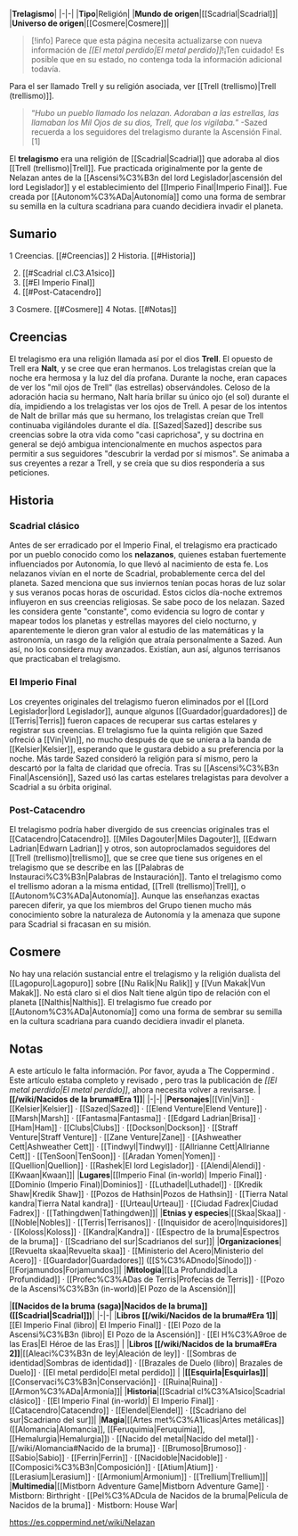 

|**Trelagismo**|
|-|-|
|**Tipo**|Religión|
|**Mundo de origen**|[[Scadrial\|Scadrial]]|
|**Universo de origen**|[[Cosmere\|Cosmere]]|

> [!info] Parece que esta página necesita actualizarse con nueva información de *[[El metal perdido\|El metal perdido]]*!¡Ten cuidado! Es posible que en su estado, no contenga toda la información adicional todavía.

Para el ser llamado Trell y su religión asociada, ver [[Trell (trellismo)\|Trell (trellismo)]].
>“*Hubo un pueblo llamado los nelazan. Adoraban a las estrellas, las llamaban los Mil Ojos de su dios, Trell, que los vigilaba.*”
\-Sazed recuerda a los seguidores del trelagismo durante la Ascensión Final.[1]


El **trelagismo** era una religión de [[Scadrial\|Scadrial]] que adoraba al dios [[Trell (trellismo)\|Trell]]. Fue practicada originalmente por la gente de Nelazan antes de la [[Ascensi%C3%B3n del lord Legislador\|ascensión del lord Legislador]] y el establecimiento del [[Imperio Final\|Imperio Final]].
Fue creada por [[Autonom%C3%ADa\|Autonomía]] como una forma de sembrar su semilla en la cultura scadriana para cuando decidiera invadir el planeta.

## Sumario

1 Creencias. [[#Creencias]] 
2 Historia. [[#Historia]] 

2. [[#Scadrial cl.C3.A1sico]] 
2. [[#El Imperio Final]] 
2. [[#Post-Catacendro]] 


3 Cosmere. [[#Cosmere]] 
4 Notas. [[#Notas]] 


## Creencias
El trelagismo era una religión  llamada así por el dios **Trell**. El opuesto de Trell era **Nalt**, y se cree que eran hermanos. Los trelagistas creían que la noche era hermosa y la luz del día profana. Durante la noche, eran capaces de ver los "mil ojos de Trell" (las estrellas) observándoles. Celoso de la adoración hacia su hermano, Nalt haría brillar su único ojo (el sol) durante el día, impidiendo a los trelagistas ver los ojos de Trell. A pesar de los intentos de Nalt de brillar más que su hermano, los trelagistas creían que Trell continuaba vigilándoles durante el día.
[[Sazed\|Sazed]] describe sus creencias sobre la otra vida como "casi caprichosa", y su doctrina en general se dejó ambigua intencionalmente en muchos aspectos para permitir a sus seguidores "descubrir la verdad por sí mismos". Se animaba a sus creyentes a rezar a Trell, y se creía que su dios respondería a sus peticiones.

## Historia
### Scadrial clásico
Antes de ser erradicado por el Imperio Final, el trelagismo era practicado por un pueblo conocido como los **nelazanos**, quienes estaban fuertemente influenciados por Autonomía, lo que llevó al nacimiento de esta fe. Los nelazanos vivían en el norte de Scadrial, probablemente cerca del  del planeta. Sazed menciona que sus inviernos tenían pocas horas de luz solar y sus veranos pocas horas de oscuridad. Estos ciclos día-noche extremos influyeron en sus creencias religiosas. Se sabe poco de los nelazan. Sazed les considera gente "constante", como evidencia su logro de contar y mapear todos los planetas y estrellas mayores del cielo nocturno, y aparentemente le dieron gran valor al estudio de las matemáticas y la astronomía, un rasgo de la religión que atraía personalmente a Sazed. Aun así, no los considera muy avanzados. Existían, aun así, algunos terrisanos que practicaban el trelagismo.

### El Imperio Final
Los creyentes originales del trelagismo fueron eliminados por el [[Lord Legislador\|lord Legislador]], aunque algunos [[Guardador\|guardadores]] de [[Terris\|Terris]] fueron capaces de recuperar sus cartas estelares y registrar sus creencias. El trelagismo fue la quinta religión que Sazed ofreció a [[Vin\|Vin]], no mucho después de que se uniera a la banda de [[Kelsier\|Kelsier]], esperando que le gustara debido a su preferencia por la noche. Más tarde Sazed consideró la religión para sí mismo, pero la descartó por la falta de claridad que ofrecía. Tras su [[Ascensi%C3%B3n Final\|Ascensión]], Sazed usó las cartas estelares trelagistas para devolver a Scadrial a su órbita original.

### Post-Catacendro
El trelagismo podría haber divergido de sus creencias originales tras el [[Catacendro\|Catacendro]]. [[Miles Dagouter\|Miles Dagouter]], [[Edwarn Ladrian\|Edwarn Ladrian]] y otros, son autoproclamados seguidores del [[Trell (trellismo)\|trellismo]], que se cree que tiene sus orígenes en el trelagismo que se describe en las [[Palabras de Instauraci%C3%B3n\|Palabras de Instauración]].
Tanto el trelagismo como el trellismo adoran a la misma entidad, [[Trell (trellismo)\|Trell]], o [[Autonom%C3%ADa\|Autonomía]]. Aunque las enseñanzas exactas parecen diferir, ya que los miembros del Grupo tienen mucho más conocimiento sobre la naturaleza de Autonomía y la amenaza que supone para Scadrial si fracasan en su misión.

## Cosmere
No hay una relación sustancial entre el trelagismo y la religión dualista del [[Lagopuro\|Lagopuro]] sobre [[Nu Ralik\|Nu Ralik]] y [[Vun Makak\|Vun Makak]]. No está claro si el dios Nalt tiene algún tipo de relación con el planeta [[Nalthis\|Nalthis]].
El trelagismo fue creado por [[Autonom%C3%ADa\|Autonomía]] como una forma de sembrar su semilla en la cultura scadriana para cuando decidiera invadir el planeta.

## Notas

A este artículo le falta información. Por favor, ayuda a The Coppermind .
Este artículo estaba completo y revisado , pero tras la publicación de *[[El metal perdido\|El metal perdido]]*, ahora necesita volver a revisarse.
|**[[/wiki/Nacidos de la bruma#Era 1]]**|
|-|-|
|**Personajes**|[[Vin\|Vin]] · [[Kelsier\|Kelsier]] · [[Sazed\|Sazed]] · [[Elend Venture\|Elend Venture]] · [[Marsh\|Marsh]] · [[Fantasma\|Fantasma]] · [[Edgard Ladrian\|Brisa]] · [[Ham\|Ham]] · [[Clubs\|Clubs]] · [[Dockson\|Dockson]] · [[Straff Venture\|Straff Venture]] · [[Zane Venture\|Zane]] · [[Ashweather Cett\|Ashweather Cett]] · [[Tindwyl\|Tindwyl]] · [[Allrianne Cett\|Allrianne Cett]] · [[TenSoon\|TenSoon]] · [[Aradan Yomen\|Yomen]] · [[Quellion\|Quellion]] · [[Rashek\|El lord Legislador]] · [[Alendi\|Alendi]] · [[Kwaan\|Kwaan]]|
|**Lugares**|[[Imperio Final (in-world)\| Imperio Final]] · [[Dominio (Imperio Final)\|Dominios]] · [[Luthadel\|Luthadel]] · [[Kredik Shaw\|Kredik Shaw]] · [[Pozos de Hathsin\|Pozos de Hathsin]] · [[Tierra Natal kandra\|Tierra Natal kandra]] · [[Urteau\|Urteau]] · [[Ciudad Fadrex\|Ciudad Fadrex]] · [[Tathingdwen\|Tathingdwen]]|
|**Etnias y especies**|[[Skaa\|Skaa]] · [[Noble\|Nobles]] · [[Terris\|Terrisanos]] · [[Inquisidor de acero\|Inquisidores]] · [[Koloss\|Koloss]] · [[Kandra\|Kandra]] · [[Espectro de la bruma\|Espectros de la bruma]] · [[Scadriano del sur\|Scadrianos del sur]]|
|**Organizaciones**|[[Revuelta skaa\|Revuelta skaa]] · [[Ministerio del Acero\|Ministerio del Acero]] · [[Guardador\|Guardadores]] ([[S%C3%ADnodo\|Sínodo]]) · [[Forjamundos\|Forjamundos]]|
|**Mitología**|[[La Profundidad\|La Profundidad]] · [[Profec%C3%ADas de Terris\|Profecías de Terris]] · [[Pozo de la Ascensi%C3%B3n (in-world)\|El Pozo de la Ascensión]]|

|**[[Nacidos de la bruma (saga)\|Nacidos de la bruma]] ([[Scadrial\|Scadrial]])**|
|-|-|
|**Libros [[/wiki/Nacidos de la bruma#Era 1]]**|[[El Imperio Final (libro)\| El Imperio Final]] · [[El Pozo de la Ascensi%C3%B3n (libro)\| El Pozo de la Ascensión]] · [[El H%C3%A9roe de las Eras\|El Héroe de las Eras]] |
|**Libros [[/wiki/Nacidos de la bruma#Era 2]]**|[[Aleaci%C3%B3n de ley\|Aleación de ley]] · [[Sombras de identidad\|Sombras de identidad]] · [[Brazales de Duelo (libro)\| Brazales de Duelo]] · [[El metal perdido\|El metal perdido]]  |
|**[[Esquirla\|Esquirlas]]**|[[Conservaci%C3%B3n\|Conservación]] · [[Ruina\|Ruina]] · [[Armon%C3%ADa\|Armonía]]|
|**Historia**|[[Scadrial cl%C3%A1sico\|Scadrial clásico]] · [[El Imperio Final (in-world)\| El Imperio Final]] · [[Catacendro\|Catacendro]] · [[Elendel\|Elendel]] · [[Scadriano del sur\|Scadriano del sur]]|
|**Magia**|[[Artes met%C3%A1licas\|Artes metálicas]] ([[Alomancia\|Alomancia]], [[Feruquimia\|Feruquimia]], [[Hemalurgia\|Hemalurgia]]) · [[Nacido del metal\|Nacido del metal]] · [[/wiki/Alomancia#Nacido de la bruma]] · [[Brumoso\|Brumoso]] · [[Sabio\|Sabio]] · [[Ferrin\|Ferrin]] · [[Nacidoble\|Nacidoble]] · [[Composici%C3%B3n\|Composición]] · [[Atium\|Atium]] · [[Lerasium\|Lerasium]] · [[Armonium\|Armonium]] · [[Trellium\|Trellium]]|
|**Multimedia**|[[Mistborn Adventure Game\|Mistborn Adventure Game‎‎]] · Mistborn: Birthright · [[Pel%C3%ADcula de Nacidos de la bruma\|Película de Nacidos de la bruma]] · Mistborn: House War|



https://es.coppermind.net/wiki/Nelazan